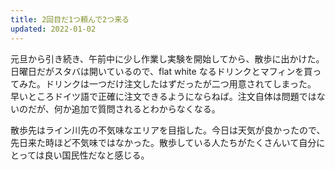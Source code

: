 ```yaml
---
title: 2回目だ1つ頼んで2つ来る
updated: 2022-01-02
---
```


元旦から引き続き、午前中に少し作業し実験を開始してから、散歩に出かけた。
日曜日だがスタバは開いているので、flat white なるドリンクとマフィンを買ってみた。ドリンクは一つだけ注文したはずだったが二つ用意されてしまった。
早いところドイツ語で正確に注文できるようにならねば。注文自体は問題ではないのだが、何か追加で質問されるとわからなくなる。

散歩先はライン川先の不気味なエリアを目指した。今日は天気が良かったので、先日来た時ほど不気味ではなかった。散歩している人たちがたくさんいて自分にとっては良い国民性だなと感じる。
